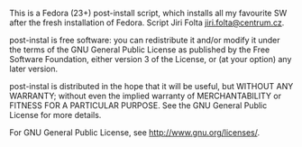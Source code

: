 This is a Fedora (23+) post-install script, which installs all my favourite SW after the fresh installation of Fedora. Script Jiri Folta <jiri.folta@centrum.cz>.

post-instal is free software: you can redistribute it and/or modify it under the terms of the GNU General Public License as published by the Free Software Foundation, either version 3 of the License, or (at your option) any later version.

post-instal is distributed in the hope that it will be useful, but WITHOUT ANY WARRANTY; without even the implied warranty of MERCHANTABILITY or FITNESS FOR A PARTICULAR PURPOSE.  See the GNU General Public License for more details.

For GNU General Public License, see <http://www.gnu.org/licenses/>.
